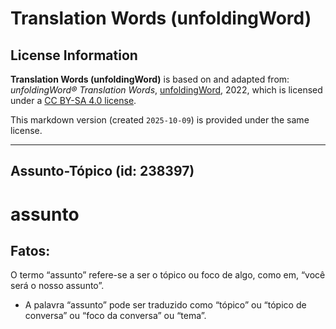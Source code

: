 # Translation Words (unfoldingWord)

## License Information

**Translation Words (unfoldingWord)** is based on and adapted from: _unfoldingWord® Translation Words_, [unfoldingWord](https://unfoldingword.org/utw), 2022, which is licensed under a [CC BY-SA 4.0 license](https://creativecommons.org/licenses/by-sa/4.0/legalcode.en).

This markdown version (created `2025-10-09`) is provided under the same license.



--------------------------------

## Assunto-Tópico (id: 238397)

assunto
=======

Fatos:
------

O termo “assunto” refere\-se a ser o tópico ou foco de algo, como em, “você será o nosso assunto”.

* A palavra “assunto” pode ser traduzido como “tópico” ou “tópico de conversa” ou “foco da conversa” ou “tema”.


